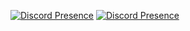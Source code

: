 [![Discord Presence](https://lanyard.cnrad.dev/api/1147214571375964283)](https://discord.com/users/1147214571375964283)
[![Discord Presence](https://lanyard.cnrad.dev/api/1126060392012062790)](https://discord.com/users/1126060392012062790)
